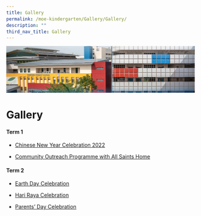 ```yaml
---
title: Gallery
permalink: /moe-kindergarten/Gallery/Gallery/
description: ""
third_nav_title: Gallery
---
```

![](/images/mk%20kindergarten.jpg)

Gallery
=======

  

#### **Term 1**

*   [Chinese New Year Celebration 2022](/moe-kindergarten/Gallery/Chinese-New-Year-Celebration-2022/)
    
*   [Community Outreach Programme with All Saints Home](https://tampinespri.moe.edu.sg/moe-kindergarten/gallery/community-outreach-programme-with-all-saints-home)  
    

  
  

#### **Term 2**

*   [Earth Day Celebration](https://tampinespri-moe-edu-sg-admin.cwp.sg/moe-kindergarten/gallery/earth-day-celebration)  
    
*   [Hari Raya Celebration](https://tampinespri-moe-edu-sg-admin.cwp.sg/moe-kindergarten/gallery/hari-raya-celebration)  
    
*   [Parents’ Day Celebration](https://tampinespri-moe-edu-sg-admin.cwp.sg/moe-kindergarten/gallery/parents-day-celebration)